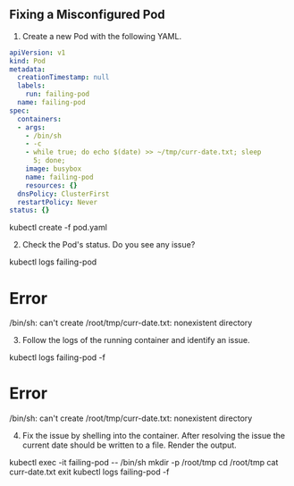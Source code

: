 ## Fixing a Misconfigured Pod

1. Create a new Pod with the following YAML.

```yaml
apiVersion: v1
kind: Pod
metadata:
  creationTimestamp: null
  labels:
    run: failing-pod
  name: failing-pod
spec:
  containers:
  - args:
    - /bin/sh
    - -c
    - while true; do echo $(date) >> ~/tmp/curr-date.txt; sleep
      5; done;
    image: busybox
    name: failing-pod
    resources: {}
  dnsPolicy: ClusterFirst
  restartPolicy: Never
status: {}
```

kubectl create -f pod.yaml

2. Check the Pod's status. Do you see any issue?

kubectl logs failing-pod

# Error
/bin/sh: can't create /root/tmp/curr-date.txt: nonexistent directory

3. Follow the logs of the running container and identify an issue.

kubectl logs failing-pod -f

# Error
/bin/sh: can't create /root/tmp/curr-date.txt: nonexistent directory

4. Fix the issue by shelling into the container. After resolving the issue the current date should be written to a file. Render the output.

kubectl exec -it failing-pod -- /bin/sh
mkdir -p /root/tmp
cd /root/tmp
cat curr-date.txt
exit
kubectl logs failing-pod -f
